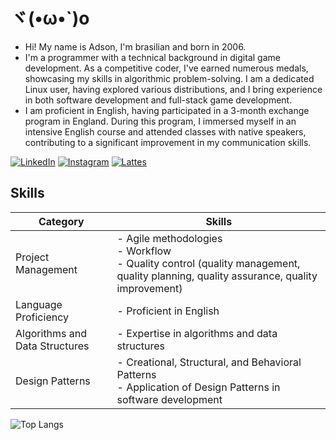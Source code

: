 # ヾ(•ω•`)o

- Hi! My name is Adson, I'm brasilian and born in 2006.
- I'm a programmer with a technical background in digital game development. As a competitive coder, I've earned numerous medals, showcasing my skills in algorithmic problem-solving. I am a dedicated Linux user, having explored various distributions, and I bring experience in both software development and full-stack game development.
- I am proficient in English, having participated in a 3-month exchange program in England. During this program, I immersed myself in an intensive English course and attended classes with native speakers, contributing to a significant improvement in my communication skills.

[![LinkedIn](https://img.shields.io/badge/LinkedIn-Profile-blue?style=flat&logo=linkedin)](https://www.linkedin.com/in/adson-gabriel-aa16a922a/)
[![Instagram](https://img.shields.io/badge/Instagram-Profile-pink?style=flat&logo=instagram)](https://www.instagram.com/i_lack_creativityo_o/)
[![Lattes](https://img.shields.io/badge/Lattes-CV-yellowgreen?style=flat&logo=book-reader)](https://wwws.cnpq.br/cvlattesweb/PKG_MENU.menu?f_cod=1C4ED02069DEDA6FA19FFC04AE34CD7F#)

## Skills

| Category                   | Skills                                                                                       |
|----------------------------|----------------------------------------------------------------------------------------------|
| Project Management         | - Agile methodologies<br> - Workflow<br> - Quality control (quality management, quality planning, quality assurance, quality improvement) |
| Language Proficiency       | - Proficient in English                                                                      |
| Algorithms and Data Structures | - Expertise in algorithms and data structures                                                |
| Design Patterns            | - Creational, Structural, and Behavioral Patterns<br> - Application of Design Patterns in software development |


![Top Langs](https://github-readme-stats.vercel.app/api/top-langs/?username=Gato-Capitao&layout=compact&theme=transparent&langs_count=20)


